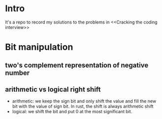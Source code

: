 # Intro
It's a repo to record my solutions to the problems in \<\<Cracking the coding interview>>

# Bit manipulation
## two's complement representation of negative number
## arithmetic vs logical right shift 
* arithmetic: we keep the sign bit and only shift the value and fill the new bit with the value of sign bit. In rust, the shift is always arithmetic shift
* logical: we shift the bit and put 0 at the most significant bit.
